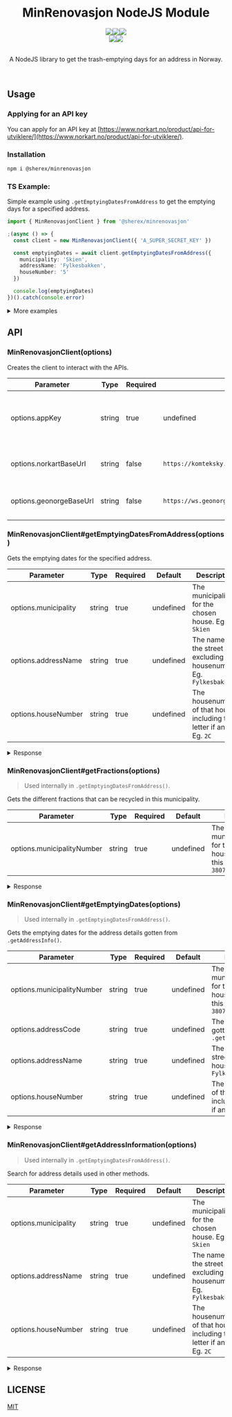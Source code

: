 <h1 align=center >MinRenovasjon NodeJS Module</h1>
<div align="center">
  <img src="https://img.shields.io/github/workflow/status/sherex/node-minrenovasjon/Tests?label=Tests&style=for-the-badge"/><img src="https://img.shields.io/github/workflow/status/sherex/node-minrenovasjon/Publish?label=Publish&style=for-the-badge"/><img src="https://img.shields.io/npm/v/@sherex/minrenovasjon?style=for-the-badge&color=success"/>
</div>
<div align="center">
  <a href="https://github.com/Sherex/node-minrenovasjon"><img src="https://img.shields.io/static/v1?logo=github&label=&message=GITHUB&color=black&style=for-the-badge"/></a><a href="https://npmjs.com/package/@sherex/minrenovasjon"><img src="https://img.shields.io/static/v1?logo=npm&label=&message=NPM&color=red&style=for-the-badge"/></a>
</div>

<br>
<p align=center >A NodeJS library to get the trash-emptying days for an address in Norway.</p>
<br>

## Usage
### Applying for an API key
You can apply for an API key at [https://www.norkart.no/product/api-for-utviklere/](https://www.norkart.no/product/api-for-utviklere/).

### Installation
```sh
npm i @sherex/minrenovasjon
```

### TS Example:
Simple example using `.getEmptyingDatesFromAddress` to get the emptying days for a specified address.
```ts
import { MinRenovasjonClient } from '@sherex/minrenovasjon'

;(async () => {
  const client = new MinRenovasjonClient({ 'A_SUPER_SECRET_KEY' })

  const emptyingDates = await client.getEmptyingDatesFromAddress({
    municipality: 'Skien',
    addressName: 'Fylkesbakken',
    houseNumber: '5'
  })

  console.log(emptyingDates)
})().catch(console.error)
```

<details>
  <summary>More examples</summary>

```typescript
import { MinRenovasjonClient } from '@sherex/minrenovasjon'

;(async () => {
  // Create the client
  const client = new MinRenovasjonClient({ 'A_SUPER_SECRET_KEY' })

  // Get all fractions for a municipality
  const fractions = await client.getFractions({ municipalityNumber: '3807' })
  console.log(fractions)

  // Get the emptying dates with direct address information (no address search)
  const emptyingDates = await client.getEmptyingDates({
    municipalityNumber: '3807',
    addressCode: '31700',
    addressName: 'Fylkesbakken',
    houseNumber: '5'
  })
  console.log(emptyingDates)

  // Use the address information from getAddressInformation() in getEmptyingDates()
  const addresses = await client.getAddressInformation({
    municipality: 'Skien',
    addressName: 'Fylkesbakken',
    houseNumber: '5'
  })
  console.log(addresses)

  const emptyingDates = await client.getEmptyingDates(addresses[0])
})().catch(console.error)
```

</details>

## API

### MinRenovasjonClient(options)
Creates the client to interact with the APIs.

| Parameter | Type | Required | Default | Description |
| --------- | ---- | -------- | ------- | ----------- |
| options.appKey | string | true | undefined | The key for the Norkart APIs. [Applying for an API key](#Applying-for-an-API-key) |
| options.norkartBaseUrl  | string | false | `https://komteksky.norkart.no/komtek.renovasjonwebapi/api` | Base-url for Norkart's APIs |
| options.geonorgeBaseUrl  | string | false | `https://ws.geonorge.no/adresser/v1` | Base-url for Geonorge's APIs |

### MinRenovasjonClient#getEmptyingDatesFromAddress(options)
Gets the emptying dates for the specified address.

| Parameter | Type | Required | Default | Description |
| --------- | ---- | -------- | ------- | ----------- |
| options.municipality | string | true | undefined | The municipality for the chosen house. Eg. `Skien` |
| options.addressName  | string | true | undefined | The name of the street excluding the housenumber. Eg. `Fylkesbakken` |
| options.houseNumber  | string | true | undefined | The housenumber of that house, including the letter if any. Eg. `2C` |

<details>
  <summary>Response</summary>

```typescript
[
  {
    fractionId: 1,
    fraction: 'Rest, mat og plast',
    fractionIconUrl: 'https://komteksky.norkart.no/komtek.renovasjonwebapi/Ikoner/matrestavfallplast.png',
    dates: [ 2021-02-21T23:00:00.000Z, 2021-02-28T23:00:00.000Z ]
  },
  {
    fractionId: 2,
    fraction: 'Papp og papir',
    fractionIconUrl: 'https://komteksky.norkart.no/komtek.renovasjonwebapi/Ikoner/papppapirdrikkekartong.png',
    dates: [ 2021-02-22T23:00:00.000Z, 2021-03-22T23:00:00.000Z ]
  },
  {
    fractionId: 4,
    fraction: 'Glass- og metallemballasje',
    fractionIconUrl: 'https://komteksky.norkart.no/komtek.renovasjonwebapi/Ikoner/glassogmetallemballasje.png',
    dates: [ 2021-03-28T22:00:00.000Z, 2021-05-24T22:00:00.000Z ]
  }
]
```

</details>

### MinRenovasjonClient#getFractions(options)
> Used internally in `.getEmptyingDatesFromAddress()`.

Gets the different fractions that can be recycled in this municipality.

| Parameter | Type | Required | Default | Description |
| --------- | ---- | -------- | ------- | ----------- |
| options.municipalityNumber | string | true | undefined | The municipalitynumber for the chosen house. You can find this using `.get` Eg. `3807` |

<details>
  <summary>Response</summary>

```typescript
[
  {
    id: 1,
    name: 'Rest, mat og plast',
    iconUrl: 'https://komteksky.norkart.no/komtek.renovasjonwebapi/Ikoner/matrestavfallplast.png'
  },
  {
    id: 2,
    name: 'Papp og papir',
    iconUrl: 'https://komteksky.norkart.no/komtek.renovasjonwebapi/Ikoner/papppapirdrikkekartong.png'
  },
  {
    id: 3,
    name: 'Matavfall',
    iconUrl: 'https://komteksky.norkart.no/komtek.renovasjonwebapi/Ikoner/matavfall.png'
  },
  {
    id: 4,
    name: 'Glass- og metallemballasje',
    iconUrl: 'https://komteksky.norkart.no/komtek.renovasjonwebapi/Ikoner/glassogmetallemballasje.png'
  },
  {
    id: 5,
    name: 'Drikkekartonger',
    iconUrl: 'https://komteksky.norkart.no/komtek.renovasjonwebapi/Ikoner/brush.png'
  },
  {
    id: 6,
    name: 'Farlig avfall (Må bestilles på rig.no/farlig)',
    iconUrl: 'https://komteksky.norkart.no/komtek.renovasjonwebapi/Ikoner/farligavfall.png'
  },
  {
    id: 7,
    name: 'Plastemballasje',
    iconUrl: 'https://komteksky.norkart.no/komtek.renovasjonwebapi/Ikoner/plastemballasje.png'
  },
  {
    id: 8,
    name: 'Trevirke',
    iconUrl: 'https://komteksky.norkart.no/komtek.renovasjonwebapi/Ikoner/brush.png'
  },
  {
    id: 9,
    name: 'Tekstiler',
    iconUrl: 'https://komteksky.norkart.no/komtek.renovasjonwebapi/Ikoner/brush.png'
  },
  {
    id: 10,
    name: 'Hageavfall (Må bestilles på rig.no/hage)',
    iconUrl: 'https://komteksky.norkart.no/komtek.renovasjonwebapi/Ikoner/hageavfall.png'
  },
  {
    id: 11,
    name: 'Metaller',
    iconUrl: 'https://komteksky.norkart.no/komtek.renovasjonwebapi/Ikoner/brush.png'
  },
  {
    id: 12,
    name: 'Hvitevarer/EE-avfall',
    iconUrl: 'https://komteksky.norkart.no/komtek.renovasjonwebapi/Ikoner/brush.png'
  },
  {
    id: 13,
    name: 'Papp',
    iconUrl: 'https://komteksky.norkart.no/komtek.renovasjonwebapi/Ikoner/pappogkartong.png'
  },
  {
    id: 14,
    name: 'Grovavfall (Må bestilles på rig.no/grovavfall)',
    iconUrl: 'https://komteksky.norkart.no/komtek.renovasjonwebapi/Ikoner/gjenstandertilombruk.png'
  },
  {
    id: 15,
    name: 'Hjemmekompostering',
    iconUrl: 'https://komteksky.norkart.no/komtek.renovasjonwebapi/Ikoner/brush.png'
  },
  {
    id: 16,
    name: 'Usortert restavfall',
    iconUrl: 'https://komteksky.norkart.no/komtek.renovasjonwebapi/Ikoner/restavfall.png'
  }
]
```

</details>

### MinRenovasjonClient#getEmptyingDates(options)
> Used internally in `.getEmptyingDatesFromAddress()`.

Gets the emptying dates for the address details gotten from `.getAddressInfo()`.

| Parameter | Type | Required | Default | Description |
| --------- | ---- | -------- | ------- | ----------- |
| options.municipalityNumber | string | true | undefined | The municipalitynumber for the chosen house. You can find this using `.get` Eg. `3807` |
| options.addressCode | string | true | undefined | The addresscode gotten from `.getAddressInfo()` |
| options.addressName | string | true | undefined | The name of the street excluding the housenumber. Eg. `Fylkesbakken` |
| options.houseNumber | string | true | undefined | The housenumber of that house, including the letter if any. Eg. `2C` |

<details>
  <summary>Response</summary>

```typescript
[
  {
    fractionId: 1,
    fraction: 'Rest, mat og plast',
    fractionIconUrl: 'https://komteksky.norkart.no/komtek.renovasjonwebapi/Ikoner/matrestavfallplast.png',
    dates: [ 2021-02-21T23:00:00.000Z, 2021-02-28T23:00:00.000Z ]
  },
  {
    fractionId: 2,
    fraction: 'Papp og papir',
    fractionIconUrl: 'https://komteksky.norkart.no/komtek.renovasjonwebapi/Ikoner/papppapirdrikkekartong.png',
    dates: [ 2021-02-22T23:00:00.000Z, 2021-03-22T23:00:00.000Z ]
  },
  {
    fractionId: 4,
    fraction: 'Glass- og metallemballasje',
    fractionIconUrl: 'https://komteksky.norkart.no/komtek.renovasjonwebapi/Ikoner/glassogmetallemballasje.png',
    dates: [ 2021-03-28T22:00:00.000Z, 2021-05-24T22:00:00.000Z ]
  }
]
```

</details>

### MinRenovasjonClient#getAddressInformation(options)
> Used internally in `.getEmptyingDatesFromAddress()`.

Search for address details used in other methods.

| Parameter | Type | Required | Default | Description |
| --------- | ---- | -------- | ------- | ----------- |
| options.municipality | string | true | undefined | The municipality for the chosen house. Eg. `Skien` |
| options.addressName  | string | true | undefined | The name of the street excluding the housenumber. Eg. `Fylkesbakken` |
| options.houseNumber  | string | true | undefined | The housenumber of that house, including the letter if any. Eg. `2C` |

<details>
  <summary>Response</summary>

```typescript
[
  {
    municipalityNumber: '3807',
    addressCode: '31700',
    addressName: 'Fylkesbakken',
    houseNumber: '2C'
  }
]
```

</details>

## LICENSE
[MIT](LICENSE)